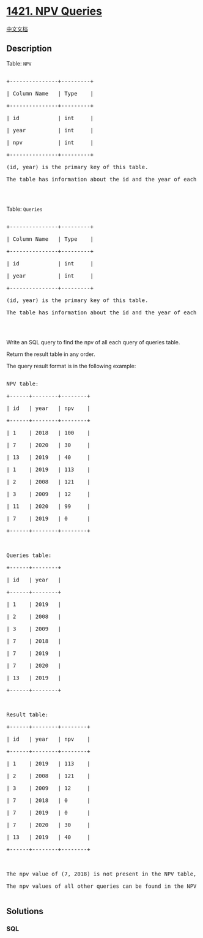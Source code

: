 # [1421. NPV Queries](https://leetcode.com/problems/npv-queries)

[中文文档](/solution/1400-1499/1421.NPV%20Queries/README.md)

## Description

<p>Table: <code>NPV</code></p>



<pre>

+---------------+---------+

| Column Name   | Type    |

+---------------+---------+

| id            | int     |

| year          | int     |

| npv           | int     |

+---------------+---------+

(id, year) is the primary key of this table.

The table has information about the id and the year of each inventory and the corresponding net present value.

</pre>



<p>&nbsp;</p>



<p>Table: <code>Queries</code></p>



<pre>

+---------------+---------+

| Column Name   | Type    |

+---------------+---------+

| id            | int     |

| year          | int     |

+---------------+---------+

(id, year) is the primary key of this table.

The table has information about the id and the year of each inventory query.

</pre>



<p>&nbsp;</p>



<p>Write an SQL query to find the npv of all each query of queries table.</p>



<p>Return the result table in any order.</p>



<p>The query result format is in the following example:</p>



<pre>

NPV table:

+------+--------+--------+

| id   | year   | npv    |

+------+--------+--------+

| 1    | 2018   | 100    |

| 7    | 2020   | 30     |

| 13   | 2019   | 40     |

| 1    | 2019   | 113    |

| 2    | 2008   | 121    |

| 3    | 2009   | 12     |

| 11   | 2020   | 99     |

| 7    | 2019   | 0      |

+------+--------+--------+



Queries table:

+------+--------+

| id   | year   |

+------+--------+

| 1    | 2019   |

| 2    | 2008   |

| 3    | 2009   |

| 7    | 2018   |

| 7    | 2019   |

| 7    | 2020   |

| 13   | 2019   |

+------+--------+



Result table:

+------+--------+--------+

| id   | year   | npv    |

+------+--------+--------+

| 1    | 2019   | 113    |

| 2    | 2008   | 121    |

| 3    | 2009   | 12     |

| 7    | 2018   | 0      |

| 7    | 2019   | 0      |

| 7    | 2020   | 30     |

| 13   | 2019   | 40     |

+------+--------+--------+



The npv value of (7, 2018) is not present in the NPV table, we consider it 0.

The npv values of all other queries can be found in the NPV table.

</pre>

## Solutions

<!-- tabs:start -->

### **SQL**

```sql

```

<!-- tabs:end -->